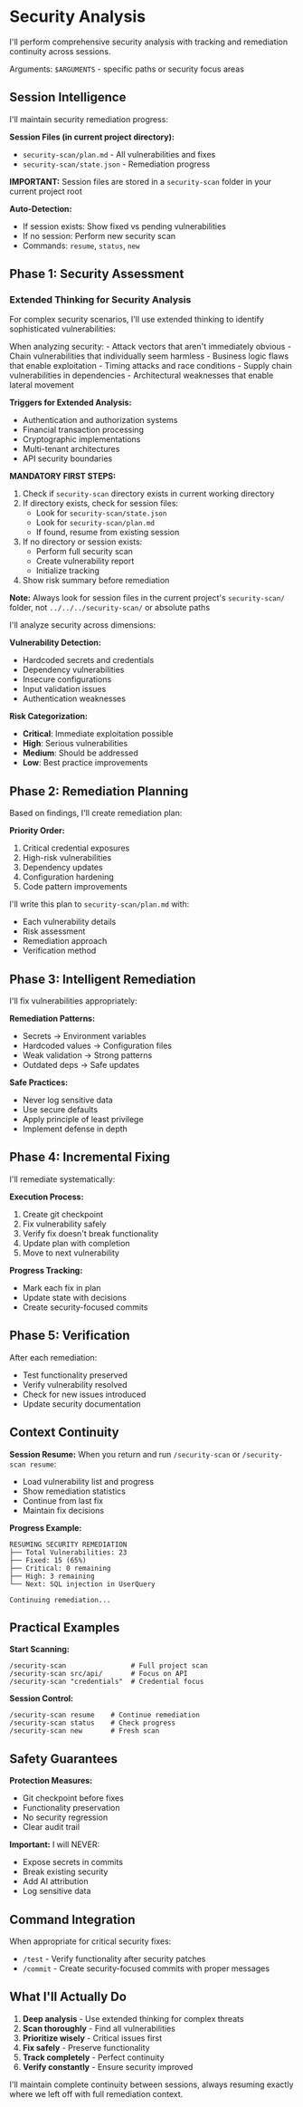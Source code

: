 # Security Analysis

I'll perform comprehensive security analysis with tracking and remediation continuity across sessions.

Arguments: `$ARGUMENTS` - specific paths or security focus areas

## Session Intelligence

I'll maintain security remediation progress:

**Session Files (in current project directory):**
- `security-scan/plan.md` - All vulnerabilities and fixes
- `security-scan/state.json` - Remediation progress

**IMPORTANT:** Session files are stored in a `security-scan` folder in your current project root

**Auto-Detection:**
- If session exists: Show fixed vs pending vulnerabilities
- If no session: Perform new security scan
- Commands: `resume`, `status`, `new`

## Phase 1: Security Assessment

### Extended Thinking for Security Analysis

For complex security scenarios, I'll use extended thinking to identify sophisticated vulnerabilities:

<think>
When analyzing security:
- Attack vectors that aren't immediately obvious
- Chain vulnerabilities that individually seem harmless
- Business logic flaws that enable exploitation
- Timing attacks and race conditions
- Supply chain vulnerabilities in dependencies
- Architectural weaknesses that enable lateral movement
</think>

**Triggers for Extended Analysis:**
- Authentication and authorization systems
- Financial transaction processing
- Cryptographic implementations
- Multi-tenant architectures
- API security boundaries

**MANDATORY FIRST STEPS:**
1. Check if `security-scan` directory exists in current working directory
2. If directory exists, check for session files:
   - Look for `security-scan/state.json`
   - Look for `security-scan/plan.md`
   - If found, resume from existing session
3. If no directory or session exists:
   - Perform full security scan
   - Create vulnerability report
   - Initialize tracking
4. Show risk summary before remediation

**Note:** Always look for session files in the current project's `security-scan/` folder, not `../../../security-scan/` or absolute paths

I'll analyze security across dimensions:

**Vulnerability Detection:**
- Hardcoded secrets and credentials
- Dependency vulnerabilities
- Insecure configurations
- Input validation issues
- Authentication weaknesses

**Risk Categorization:**
- **Critical**: Immediate exploitation possible
- **High**: Serious vulnerabilities
- **Medium**: Should be addressed
- **Low**: Best practice improvements

## Phase 2: Remediation Planning

Based on findings, I'll create remediation plan:

**Priority Order:**
1. Critical credential exposures
2. High-risk vulnerabilities
3. Dependency updates
4. Configuration hardening
5. Code pattern improvements

I'll write this plan to `security-scan/plan.md` with:
- Each vulnerability details
- Risk assessment
- Remediation approach
- Verification method

## Phase 3: Intelligent Remediation

I'll fix vulnerabilities appropriately:

**Remediation Patterns:**
- Secrets → Environment variables
- Hardcoded values → Configuration files
- Weak validation → Strong patterns
- Outdated deps → Safe updates

**Safe Practices:**
- Never log sensitive data
- Use secure defaults
- Apply principle of least privilege
- Implement defense in depth

## Phase 4: Incremental Fixing

I'll remediate systematically:

**Execution Process:**
1. Create git checkpoint
2. Fix vulnerability safely
3. Verify fix doesn't break functionality
4. Update plan with completion
5. Move to next vulnerability

**Progress Tracking:**
- Mark each fix in plan
- Update state with decisions
- Create security-focused commits

## Phase 5: Verification

After each remediation:
- Test functionality preserved
- Verify vulnerability resolved
- Check for new issues introduced
- Update security documentation

## Context Continuity

**Session Resume:**
When you return and run `/security-scan` or `/security-scan resume`:
- Load vulnerability list and progress
- Show remediation statistics
- Continue from last fix
- Maintain fix decisions

**Progress Example:**
```
RESUMING SECURITY REMEDIATION
├── Total Vulnerabilities: 23
├── Fixed: 15 (65%)
├── Critical: 0 remaining
├── High: 3 remaining
└── Next: SQL injection in UserQuery

Continuing remediation...
```

## Practical Examples

**Start Scanning:**
```
/security-scan                # Full project scan
/security-scan src/api/       # Focus on API
/security-scan "credentials"  # Credential focus
```

**Session Control:**
```
/security-scan resume    # Continue remediation
/security-scan status    # Check progress
/security-scan new       # Fresh scan
```

## Safety Guarantees

**Protection Measures:**
- Git checkpoint before fixes
- Functionality preservation
- No security regression
- Clear audit trail

**Important:** I will NEVER:
- Expose secrets in commits
- Break existing security
- Add AI attribution
- Log sensitive data

## Command Integration

When appropriate for critical security fixes:
- `/test` - Verify functionality after security patches
- `/commit` - Create security-focused commits with proper messages

## What I'll Actually Do

1. **Deep analysis** - Use extended thinking for complex threats
2. **Scan thoroughly** - Find all vulnerabilities
3. **Prioritize wisely** - Critical issues first
4. **Fix safely** - Preserve functionality
5. **Track completely** - Perfect continuity
6. **Verify constantly** - Ensure security improved

I'll maintain complete continuity between sessions, always resuming exactly where we left off with full remediation context.